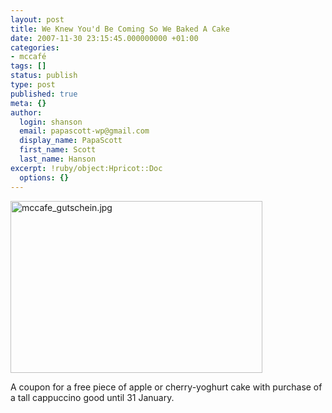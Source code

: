 ```yaml
---
layout: post
title: We Knew You'd Be Coming So We Baked A Cake
date: 2007-11-30 23:15:45.000000000 +01:00
categories:
- mccafé
tags: []
status: publish
type: post
published: true
meta: {}
author:
  login: shanson
  email: papascott-wp@gmail.com
  display_name: PapaScott
  first_name: Scott
  last_name: Hanson
excerpt: !ruby/object:Hpricot::Doc
  options: {}
---
```

<p><img src="https://www.papascott.de/wordpress/wp-content/uploads/2007/11/mccafe-gutschein.jpg" alt="mccafe_gutschein.jpg" border="0" width="403" height="275" /></p>
<p>A coupon for a free piece of apple or cherry-yoghurt cake with purchase of a tall cappuccino good until 31 January. </p>

